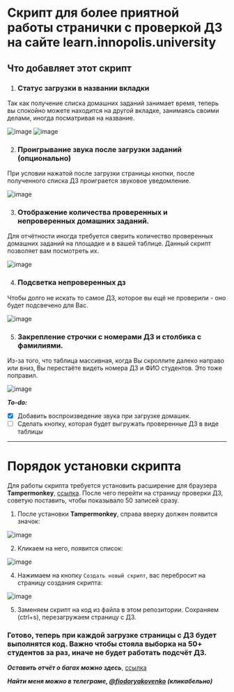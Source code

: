 # Скрипт для более приятной работы странички с проверкой ДЗ на сайте learn.innopolis.university

## Что добавляет этот скрипт
1. ### Статус загрузки в названии вкладки
Так как получение списка домашних заданий занимает время, теперь вы спокойно можете находится на другой вкладке, занимаясь своими делами, иногда посматривая на название.

![image](https://user-images.githubusercontent.com/59223504/220987731-820ee388-eaf0-4f0e-bae9-efc03af271ea.png)
![image](https://user-images.githubusercontent.com/59223504/220987746-2322292c-bca8-423b-acc5-b2b1948bd61d.png)

2. ### Проигрывание звука после загрузки заданий (опционально)
При условии нажатой после загрузки страницы кнопки, после полученного списка ДЗ проиграется звуковое уведомление.

![image](https://user-images.githubusercontent.com/59223504/221047162-ed197a0b-6d96-4600-a568-46095b345881.png)

3. ### Отображение количества проверенных и непроверенных домашних заданий.
Для отчётности иногда требуется сверить количество проверенных домашних заданий на площадке и в вашей таблице. Данный скрипт позволяет вам посмотреть их.

![image](https://user-images.githubusercontent.com/59223504/220990460-5ec42e55-94ec-447e-b35a-366c80e2c95e.png)

4. ### Подсветка непроверенных дз
Чтобы долго не искать то самое ДЗ, которое вы ещё не проверили - оно будет подсвечено для Вас.

![image](https://user-images.githubusercontent.com/59223504/220990758-7cca6848-dd3f-46d4-92d5-152b31067397.png)

5. ### Закрепление строчки с номерами ДЗ и столбика с фамилиями.
Из-за того, что таблица массивная, когда Вы скроллите далеко направо или вниз, Вы перестаёте видеть номера ДЗ и ФИО студентов. Это тоже поправил.

![image](https://user-images.githubusercontent.com/59223504/220991683-0f4fd79e-9775-4ebd-95f0-a0e85cb6cdea.png)

***To-do:***
 - [x] Добавить воспроизведение звука при загрузке домашек.
 - [ ] Сделать кнопку, которая будет выгружать проверенные ДЗ в виде таблицы
<hr>

# Порядок установки скрипта
Для работы скрипта требуется установить расширение для браузера **Tampermonkey**, [ссылка](https://chrome.google.com/webstore/detail/tampermonkey/dhdgffkkebhmkfjojejmpbldmpobfkfo?hl=en). После чего перейти на страницу проверки ДЗ, советую поставить, чтобы показывало 50 записей сразу.

1. После установки **Tampermonkey**, справа вверху должен появится значок:

![image](https://user-images.githubusercontent.com/59223504/220985464-622d2760-8b98-469f-97f1-3fce41fa5033.png)

2. Кликаем на него, появится список:

![image](https://user-images.githubusercontent.com/59223504/220985739-068a5d0c-c647-4b48-9ffa-8e0379b0c749.png)

4. Нажимаем на кнопку ```Создать новый скрипт```, вас перебросит на страницу создания скрипта:

![image](https://user-images.githubusercontent.com/59223504/220985862-c551c92b-0e0b-410d-ac48-077bc4b1773c.png)

5. Заменяем скрипт на код из файла в этом репозитории. Сохраняем (ctrl+s), перезагружаем страницу с ДЗ.

### Готово, теперь при каждой загрузке страницы с ДЗ будет выполнятся код. Важно чтобы стояла выборка на 50+ студентов за раз, иначе не будет работать подсчёт ДЗ.

***Оставить отчёт о багах можно здесь***, [ссылка](https://github.com/limepillX/innopolis_hw_script/issues)

***Найти меня можно в телеграме, [@fiodoryakovenko](https://t.me/fiodoryakovenko) (кликабельно)***
